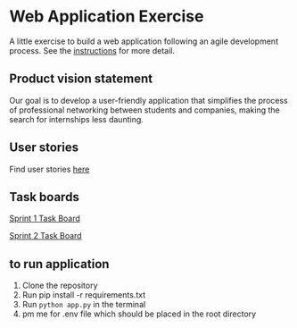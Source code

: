 # Web Application Exercise

A little exercise to build a web application following an agile development process. See the [instructions](instructions.md) for more detail.

## Product vision statement
Our goal is to develop a user-friendly application that simplifies the process of professional networking between students and companies, making the search for internships less daunting.

## User stories
Find user stories [here](user_stories.md)

## Task boards
[Sprint 1 Task Board](https://github.com/orgs/software-students-spring2024/projects/16/views/1)

[Sprint 2 Task Board](https://github.com/orgs/software-students-spring2024/projects/17/views/1)

## to run application
1. Clone the repository
2. Run pip install -r requirements.txt
3. Run `python app.py` in the terminal
4. pm me for .env file which should be placed in the root directory